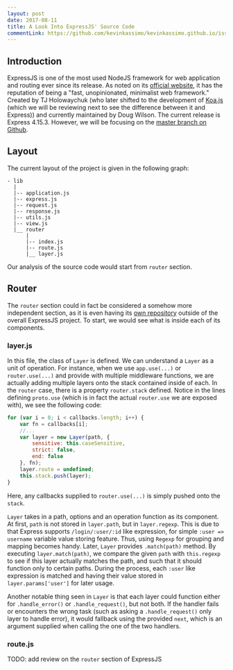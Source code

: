 ```yaml
---
layout: post
date: 2017-08-11
title: A Look Into ExpressJS' Source Code
commentLink: https://github.com/kevinkassimo/kevinkassimo.github.io/issues/2
---
```


## Introduction
ExpressJS is one of the most used NodeJS framework for web application and routing ever since its release. As noted on its [official website](http://expressjs.com/), it has the reputation of being a "fast, unopinionated, minimalist web framework." Created by TJ Holowaychuk (who later shifted to the development of [Koa.js](http://koajs.com) (which we will be reviewing next to see the difference between it and Express)) and currently maintained by Doug Wilson. The current release is Express 4.15.3. However, we will be focusing on the [master branch on Github](https://github.com/expressjs/express/tree/master).

## Layout
The current layout of the project is given in the following graph:
```
- lib
  |
  |-- application.js
  |-- express.js
  |-- request.js
  |-- response.js
  |-- utils.js
  |-- view.js
  |__ router
      |
      |-- index.js
      |-- route.js
      |__ layer.js
```
Our analysis of the source code would start from `router` section.

## Router
The `router` section could in fact be considered a somehow more independent section, as it is even having its [own repository](https://github.com/pillarjs/router) outside of the overall ExpressJS project. To start, we would see what is inside each of its components.

### layer.js
In this file, the class of `Layer` is defined. We can understand a `Layer` as a unit of operation. For instance, when we use `app.use(...)` or `router.use(...)` and provide with multiple middleware functions, we are actually adding multiple layers onto the stack contained inside of each. In the `router` case, there is a property `router.stack` defined. Notice in the lines defining `proto.use` (which is in fact the actual `router.use` we are exposed with), we see the following code:
```javascript
for (var i = 0; i < callbacks.length; i++) {
    var fn = callbacks[i];
    //...
    var layer = new Layer(path, {
        sensitive: this.caseSensitive,
        strict: false,
        end: false
    }, fn);
    layer.route = undefined;
    this.stack.push(layer);
}
```
Here, any callbacks supplied to `router.use(...)` is simply pushed onto the `stack`.  

`Layer` takes in a path, options and an operation function as its component. At first, `path` is not stored in `layer.path`, but in `layer.regexp`. This is due to that Express supports `/login/:user/:id` like expression, for simple `:user => username` variable value storing feature. Thus, using `Regexp` for grouping and mapping becomes handy. Later, `Layer` provides `.match(path)` method. By executing `layer.match(path)`, we compare the given `path` with `this.regexp` to see if this layer actually matches the path, and such that it should function only to certain paths. During the process, each `:user` like expression is matched and having their value stored in `layer.params['user']` for later usage.  

Another notable thing seen in `Layer` is that each layer could function either for `.handle_error()` or `.handle_request()`, but not both. If the handler fails or encounters the wrong task (such as asking a `.handle_request()` only layer to handle error), it would fallback using the provided `next`, which is an argument supplied when calling the one of the two handlers.

### route.js
TODO: add review on the `router` section of ExpressJS
